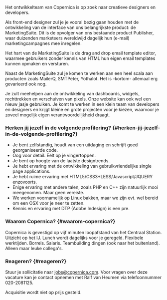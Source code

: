 Het ontwikkelteam van Copernica is op zoek naar creatieve designers en
developers.

Als front-end designer zul je je vooral bezig gaan houden met de
ontwikkeling van de interface van ons belangrijkste product: de
MarketingSuite. Dit is de opvolger van ons bestaande product Publisher,
waar duizenden marketeers wereldwijd dagelijk hun (e-mail)
marketingcampagnes mee inregelen.

Het hart van de MarketingSuite is de drag and drop email template
editor, waarmee gebruikers zonder kennis van HTML hun eigen email
templates kunnen opmaken en versturen.

Naast de MarketingSuite zul je komen te werken aan een heel scala aan
producten zoals MailerQ, SMTPeter, Yothalot. Het is -kortom- allemaal
erg gevarieerd ook nog.

Je zult meehelpen aan de ontwikkeling van dashboards, widgets,
rechttrekken en verschuiven van pixels. Onze website kan ook wel een
nieuw jasje gebruiken. Je komt te werken in een klein team van
developers en designers en krijgt kleine en grote projecten voor je
kiezen, waarvoor je zoveel mogelijk eigen verantwoordelijkheid draagt.

### Herken jij jezelf in de volgende profilering? {#herken-jij-jezelf-in-de-volgende-profilering?}

-   Je bent zelfstandig, houdt van een uitdaging en schrijft goed
    georganiseerde code.
-   Oog voor detail. Eelt op je vingertoppen.
-   Je bent op hoogte van de laatste designtrends.
-   Je hebt ervaring met de ontwikkeling van gebruikvriendelijke single
    page applications.
-   Je hebt ruime ervaring met HTML5/CSS3+LESS/Javascript/JQUERY
    enzovoorts.
-   Enige ervaring met andere talen, zoals PHP en C++ zijn natuurlijk
    mooi meegenomen. Maar geen vereiste.
-   We werken voornamelijk op Linux bakken, maar we zijn evt. wel bereid
    om een OSX voor je neer te zetten.
-   Kennis en ervaring met DTP (Adobe Indesign) is een pre.

### Waarom Copernica? {#waarom-copernica?}

Copernica is gevestigd op vijf minuten loopafstand van het Centraal
Station. Uitzicht op het IJ. Lunch wordt dagelijks voor je geregeld.
Flexibele werktijden. Borrels. Salaris. Teambuilding dingen (ook naar
het buitenland). Alleen maar leuke collega's.

### Reageren? {#reageren?}

Stuur je sollicitatie naar
[jobs@copernica.com](<mailto:jobs@copernica.com>). Voor vragen over deze
vacature kan je contact opnemen met Ralf van Heumen via telefoonnummer
020-2081125.

Acquisitie wordt niet op prijs gesteld.
